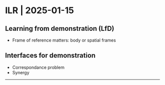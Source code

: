 # ILR | 2025-01-15

## Learning from demonstration (LfD)

- Frame of reference matters: body or spatial frames

## Interfaces for demonstration

- Correspondance problem
- Synergy

---

